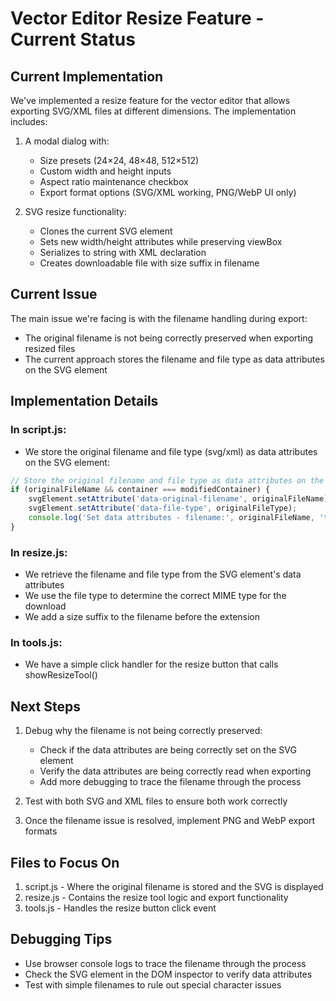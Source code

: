 # Vector Editor Resize Feature - Current Status

## Current Implementation

We've implemented a resize feature for the vector editor that allows exporting SVG/XML files at different dimensions. The implementation includes:

1. A modal dialog with:
   - Size presets (24×24, 48×48, 512×512)
   - Custom width and height inputs
   - Aspect ratio maintenance checkbox
   - Export format options (SVG/XML working, PNG/WebP UI only)

2. SVG resize functionality:
   - Clones the current SVG element
   - Sets new width/height attributes while preserving viewBox
   - Serializes to string with XML declaration
   - Creates downloadable file with size suffix in filename

## Current Issue

The main issue we're facing is with the filename handling during export:
- The original filename is not being correctly preserved when exporting resized files
- The current approach stores the filename and file type as data attributes on the SVG element

## Implementation Details

### In script.js:
- We store the original filename and file type (svg/xml) as data attributes on the SVG element:
```javascript
// Store the original filename and file type as data attributes on the SVG element
if (originalFileName && container === modifiedContainer) {
    svgElement.setAttribute('data-original-filename', originalFileName);
    svgElement.setAttribute('data-file-type', originalFileType);
    console.log('Set data attributes - filename:', originalFileName, 'type:', originalFileType);
}
```

### In resize.js:
- We retrieve the filename and file type from the SVG element's data attributes
- We use the file type to determine the correct MIME type for the download
- We add a size suffix to the filename before the extension

### In tools.js:
- We have a simple click handler for the resize button that calls showResizeTool()

## Next Steps

1. Debug why the filename is not being correctly preserved:
   - Check if the data attributes are being correctly set on the SVG element
   - Verify the data attributes are being correctly read when exporting
   - Add more debugging to trace the filename through the process

2. Test with both SVG and XML files to ensure both work correctly

3. Once the filename issue is resolved, implement PNG and WebP export formats

## Files to Focus On

1. script.js - Where the original filename is stored and the SVG is displayed
2. resize.js - Contains the resize tool logic and export functionality
3. tools.js - Handles the resize button click event

## Debugging Tips

- Use browser console logs to trace the filename through the process
- Check the SVG element in the DOM inspector to verify data attributes
- Test with simple filenames to rule out special character issues
